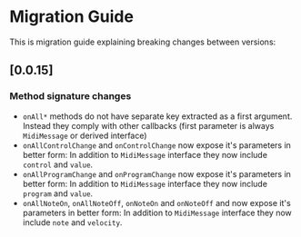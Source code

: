 # Migration Guide
This is migration guide explaining breaking changes between versions:

## [0.0.15]

### Method signature changes
- `onAll*` methods do not have separate key extracted as a first argument. Instead they comply with other callbacks (first parameter is always `MidiMessage` or derived interface)
- `onAllControlChange` and `onControlChange` now expose it's parameters in better form: In addition to `MidiMessage` interface they now include `control` and `value`.
- `onAllProgramChange` and `onProgramChange` now expose it's parameters in better form: In addition to `MidiMessage` interface they now include `program` and `value`.
- `onAllNoteOn`, `onAllNoteOff`, `onNoteOn` and `onNoteOff` and now expose it's parameters in better form: In addition to `MidiMessage` interface they now include `note` and `velocity`.